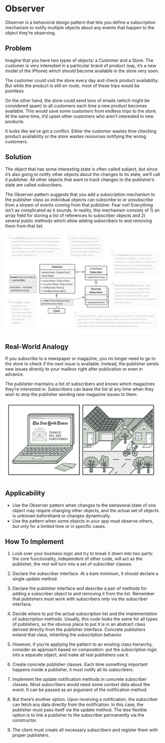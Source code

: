 # Observer
Observer is a behavioral design pattern that lets you define a subscription mechanism to notify multiple objects about any events that happen to the object they’re observing.

## Problem
Imagine that you have two types of objects: a Customer and a Store. The customer is very interested in a particular brand of product (say, it’s a new model of the iPhone) which should become available in the store very soon.

The customer could visit the store every day and check product availability. But while the product is still en route, most of these trips would be pointless.

On the other hand, the store could send tons of emails (which might be considered spam) to all customers each time a new product becomes available. This would save some customers from endless trips to the store. At the same time, it’d upset other customers who aren’t interested in new products.

It looks like we’ve got a conflict. Either the customer wastes time checking product availability or the store wastes resources notifying the wrong customers.

## Solution
The object that has some interesting state is often called subject, but since it’s also going to notify other objects about the changes to its state, we’ll call it publisher. All other objects that want to track changes to the publisher’s state are called subscribers.

The Observer pattern suggests that you add a subscription mechanism to the publisher class so individual objects can subscribe to or unsubscribe from a stream of events coming from that publisher. Fear not! Everything isn’t as complicated as it sounds. In reality, this mechanism consists of 1) an array field for storing a list of references to subscriber objects and 2) several public methods which allow adding subscribers to and removing them from that list.

![img.png](img.png)

## Real-World Analogy
If you subscribe to a newspaper or magazine, you no longer need to go to the store to check if the next issue is available. Instead, the publisher sends new issues directly to your mailbox right after publication or even in advance.

The publisher maintains a list of subscribers and knows which magazines they’re interested in. Subscribers can leave the list at any time when they wish to stop the publisher sending new magazine issues to them.

![img_1.png](img_1.png)

## Applicability
- Use the Observer pattern when changes to the behavioral.state of one object may require changing other objects, and the actual set of objects is unknown beforehand or changes dynamically.
- Use the pattern when some objects in your app must observe others, but only for a limited time or in specific cases.

## How To Implement
1. Look over your business logic and try to break it down into two parts: the core functionality, independent of other code, will act as the publisher; the rest will turn into a set of subscriber classes.

2. Declare the subscriber interface. At a bare minimum, it should declare a single update method.

3. Declare the publisher interface and describe a pair of methods for adding a subscriber object to and removing it from the list. Remember that publishers must work with subscribers only via the subscriber interface.

4. Decide where to put the actual subscription list and the implementation of subscription methods. Usually, this code looks the same for all types of publishers, so the obvious place to put it is in an abstract class derived directly from the publisher interface. Concrete publishers extend that class, inheriting the subscription behavior.

5. However, if you’re applying the pattern to an existing class hierarchy, consider an approach based on composition: put the subscription logic into a separate object, and make all real publishers use it.

6. Create concrete publisher classes. Each time something important happens inside a publisher, it must notify all its subscribers.

7. Implement the update notification methods in concrete subscriber classes. Most subscribers would need some context data about the event. It can be passed as an argument of the notification method.

8. But there’s another option. Upon receiving a notification, the subscriber can fetch any data directly from the notification. In this case, the publisher must pass itself via the update method. The less flexible option is to link a publisher to the subscriber permanently via the constructor.

9. The client must create all necessary subscribers and register them with proper publishers.